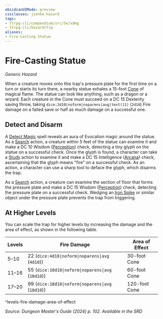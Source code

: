 ```yaml
---
obsidianUIMode: preview
cssclasses: json5e-hazard
tags:
- ttrpg-cli/compendium/src/5e/xdmg
- ttrpg-cli/hazard/trp
aliases:
- Fire-Casting Statue
---
```

# Fire-Casting Statue
*Generic Hazard*  

When a creature moves onto this trap's pressure plate for the first time on a turn or starts its turn there, a nearby statue exhales a 15-foot [Cone](Інструменти%20ДМ/CLI/rules/variant-rules/cone-area-of-effect-xphb.md) of magical flame. The statue can look like anything, such as a dragon or a wizard. Each creature in the Cone must succeed on a DC 15 Dexterity saving throw, taking `dice:2d10|noform|noparens|avg|text(11)` (`2d10`) Fire damage on a failed save or half as much damage on a successful one.

## Detect and Disarm

A [Detect Magic](Інструменти%20ДМ/CLI/spells/detect-magic-xphb.md) spell reveals an aura of Evocation magic around the statue. As a [Search](Інструменти%20ДМ/CLI/rules/actions.md#Search) action, a creature within 5 feet of the statue can examine it and make a DC 10 Wisdom ([Perception](Інструменти%20ДМ/CLI/rules/skills.md#Perception)) check, detecting a tiny glyph on the statue on a successful check. Once the glyph is found, a character can take a [Study](Інструменти%20ДМ/CLI/rules/actions.md#Study) action to examine it and make a DC 15 Intelligence ([Arcana](Інструменти%20ДМ/CLI/rules/skills.md#Arcana)) check, ascertaining that the glyph means "fire" on a successful check. As an action, a character can use a sharp tool to deface the glyph, which disarms the trap.

As a [Search](Інструменти%20ДМ/CLI/rules/actions.md#Search) action, a creature can examine the section of floor that forms the pressure plate and make a DC 15 Wisdom ([Perception](Інструменти%20ДМ/CLI/rules/skills.md#Perception)) check, detecting the pressure plate on a successful check. Wedging an [Iron Spike](Інструменти%20ДМ/CLI/items/iron-spikes-xphb.md) or similar object under the pressure plate prevents the trap from triggering.

## At Higher Levels

You can scale the trap for higher levels by increasing the damage and the area of effect, as shown in the following table.

| Levels | Fire Damage | Area of Effect |
|--------|-------------|----------------|
| 5–10 | 22 (`dice:4d10\|noform\|noparens\|avg` (`4d10`)) | 30-foot Cone |
| 11–16 | 55 (`dice:10d10\|noform\|noparens\|avg` (`10d10`)) | 60-foot Cone |
| 17–20 | 99 (`dice:18d10\|noform\|noparens\|avg` (`18d10`)) | 120-foot Cone |
^levels-fire-damage-area-of-effect

*Source: Dungeon Master's Guide (2024) p. 102. Available in the <span title='Systems Reference Document (5.2)'>SRD</span>*